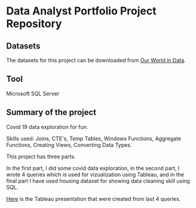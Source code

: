 # Data Analyst Portfolio Project Repository

## Datasets
The datasets for this project can be downloaded from [Our World in Data](https://ourworldindata.org/covid-deaths).

## Tool
Microsoft SQL Server

## Summary of the project
Covid 19 data exploration for fun.

Skills used: Joins, CTE's, Temp Tables, Windows Functions, Aggregate Functions, Creating Views, Converting Data Types.

This project has three parts.

In the first part, I did some covid data exploration, in the second part, I wrote 4 queries which is used for vizualization using Tableau, and in the final part I have used housing dataset for showing data cleaning skill using SQL.

[Here](https://public.tableau.com/app/profile/arif.shahriar/viz/PortfolioProject-CovidDashboard/Dashboard1?publish=yes) is the Tableau presentation that were created from last 4 queries.
